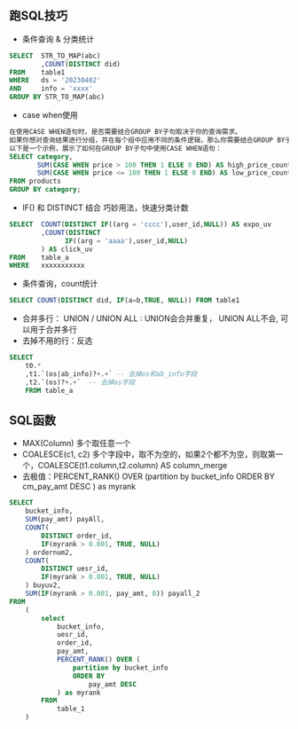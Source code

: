 ## 跑SQL技巧

* 条件查询 & 分类统计
```sql
SELECT  STR_TO_MAP(abc)
        ,COUNT(DISTINCT did)
FROM    table1
WHERE   ds = '20230402'
AND     info = 'xxxx'
GROUP BY STR_TO_MAP(abc)
```
* case when使用
```sql
在使用CASE WHEN语句时，是否需要结合GROUP BY子句取决于你的查询需求。
如果你想对查询结果进行分组，并在每个组中应用不同的条件逻辑，那么你需要结合GROUP BY子句和CASE WHEN语句来实现。
以下是一个示例，展示了如何在GROUP BY子句中使用CASE WHEN语句：
SELECT category, 
       SUM(CASE WHEN price > 100 THEN 1 ELSE 0 END) AS high_price_count,
       SUM(CASE WHEN price <= 100 THEN 1 ELSE 0 END) AS low_price_count
FROM products
GROUP BY category;
```
* IF() 和 DISTINCT 结合 巧妙用法，快速分类计数
```sql
SELECT  COUNT(DISTINCT IF((arg = 'cccc'),user_id,NULL)) AS expo_uv
        ,COUNT(DISTINCT 
              IF((arg = 'aaaa'),user_id,NULL)
        ) AS click_uv
FROM    table_a
WHERE   xxxxxxxxxxx
```

* 条件查询，count统计
```sql
SELECT COUNT(DISTINCT did, IF(a=b,TRUE, NULL)) FROM table1
```
* 合并多行： UNION / UNION ALL :  UNION会合并重复， UNION ALL不会, 可以用于合并多行
* 去掉不用的行：反选
```sql
SELECT
    t0.*
    ,t1.`(os|ab_info)?+.+` -- 去掉os和ab_info字段
    ,t2.`(os)?+.+`  -- 去掉os字段
    FROM table_a
```


## SQL函数
* MAX(Column)  多个取任意一个
* COALESCE(c1, c2)  多个字段中，取不为空的，如果2个都不为空，则取第一个，COALESCE(t1.column,t2.column) AS column_merge
* 去极值：PERCENT_RANK() OVER (partition by bucket_info ORDER BY cm_pay_amt DESC ) as myrank
```sql
SELECT
    bucket_info,
    SUM(pay_amt) payAll,
    COUNT(
        DISTINCT order_id,
        IF(myrank > 0.001, TRUE, NULL)
    ) ordernum2,
    COUNT(
        DISTINCT uesr_id,
        IF(myrank > 0.001, TRUE, NULL)
    ) buyuv2,
    SUM(IF(myrank > 0.001, pay_amt, 0)) payall_2
FROM
    (
        select
            bucket_info,
            uesr_id,
            order_id,
            pay_amt,
            PERCENT_RANK() OVER (
                partition by bucket_info
                ORDER BY
                    pay_amt DESC
            ) as myrank
        FROM
            table_1
    )
```
